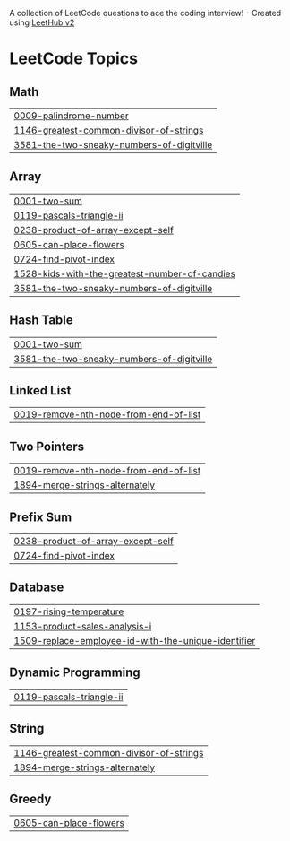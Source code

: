 A collection of LeetCode questions to ace the coding interview! - Created using [LeetHub v2](https://github.com/arunbhardwaj/LeetHub-2.0)
<!---LeetCode Topics Start-->
# LeetCode Topics
## Math
|  |
| ------- |
| [0009-palindrome-number](https://github.com/haroharsh/Leetcode-Solutions/tree/master/0009-palindrome-number) |
| [1146-greatest-common-divisor-of-strings](https://github.com/haroharsh/Leetcode-Solutions/tree/master/1146-greatest-common-divisor-of-strings) |
| [3581-the-two-sneaky-numbers-of-digitville](https://github.com/haroharsh/Leetcode-Solutions/tree/master/3581-the-two-sneaky-numbers-of-digitville) |
## Array
|  |
| ------- |
| [0001-two-sum](https://github.com/haroharsh/Leetcode-Solutions/tree/master/0001-two-sum) |
| [0119-pascals-triangle-ii](https://github.com/haroharsh/Leetcode-Solutions/tree/master/0119-pascals-triangle-ii) |
| [0238-product-of-array-except-self](https://github.com/haroharsh/Leetcode-Solutions/tree/master/0238-product-of-array-except-self) |
| [0605-can-place-flowers](https://github.com/haroharsh/Leetcode-Solutions/tree/master/0605-can-place-flowers) |
| [0724-find-pivot-index](https://github.com/haroharsh/Leetcode-Solutions/tree/master/0724-find-pivot-index) |
| [1528-kids-with-the-greatest-number-of-candies](https://github.com/haroharsh/Leetcode-Solutions/tree/master/1528-kids-with-the-greatest-number-of-candies) |
| [3581-the-two-sneaky-numbers-of-digitville](https://github.com/haroharsh/Leetcode-Solutions/tree/master/3581-the-two-sneaky-numbers-of-digitville) |
## Hash Table
|  |
| ------- |
| [0001-two-sum](https://github.com/haroharsh/Leetcode-Solutions/tree/master/0001-two-sum) |
| [3581-the-two-sneaky-numbers-of-digitville](https://github.com/haroharsh/Leetcode-Solutions/tree/master/3581-the-two-sneaky-numbers-of-digitville) |
## Linked List
|  |
| ------- |
| [0019-remove-nth-node-from-end-of-list](https://github.com/haroharsh/Leetcode-Solutions/tree/master/0019-remove-nth-node-from-end-of-list) |
## Two Pointers
|  |
| ------- |
| [0019-remove-nth-node-from-end-of-list](https://github.com/haroharsh/Leetcode-Solutions/tree/master/0019-remove-nth-node-from-end-of-list) |
| [1894-merge-strings-alternately](https://github.com/haroharsh/Leetcode-Solutions/tree/master/1894-merge-strings-alternately) |
## Prefix Sum
|  |
| ------- |
| [0238-product-of-array-except-self](https://github.com/haroharsh/Leetcode-Solutions/tree/master/0238-product-of-array-except-self) |
| [0724-find-pivot-index](https://github.com/haroharsh/Leetcode-Solutions/tree/master/0724-find-pivot-index) |
## Database
|  |
| ------- |
| [0197-rising-temperature](https://github.com/haroharsh/Leetcode-Solutions/tree/master/0197-rising-temperature) |
| [1153-product-sales-analysis-i](https://github.com/haroharsh/Leetcode-Solutions/tree/master/1153-product-sales-analysis-i) |
| [1509-replace-employee-id-with-the-unique-identifier](https://github.com/haroharsh/Leetcode-Solutions/tree/master/1509-replace-employee-id-with-the-unique-identifier) |
## Dynamic Programming
|  |
| ------- |
| [0119-pascals-triangle-ii](https://github.com/haroharsh/Leetcode-Solutions/tree/master/0119-pascals-triangle-ii) |
## String
|  |
| ------- |
| [1146-greatest-common-divisor-of-strings](https://github.com/haroharsh/Leetcode-Solutions/tree/master/1146-greatest-common-divisor-of-strings) |
| [1894-merge-strings-alternately](https://github.com/haroharsh/Leetcode-Solutions/tree/master/1894-merge-strings-alternately) |
## Greedy
|  |
| ------- |
| [0605-can-place-flowers](https://github.com/haroharsh/Leetcode-Solutions/tree/master/0605-can-place-flowers) |
<!---LeetCode Topics End-->
